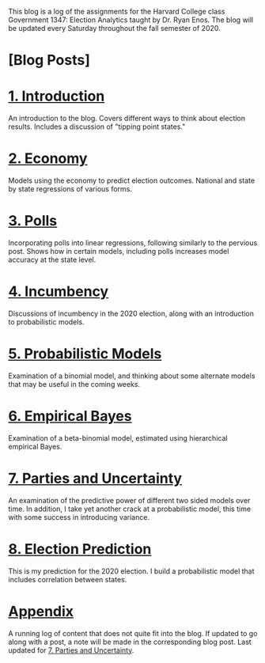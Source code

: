 This blog is a log of the assignments for the Harvard College class Government 1347: Election Analytics taught by Dr. Ryan Enos. The blog will be updated every Saturday throughout the fall semester of 2020. 


# [Blog Posts]

# [1. Introduction](Posts/Introduction.html)
An introduction to the blog. Covers different ways to think about election results. Includes a discussion of "tipping point states."

# [2. Economy](Posts/Economy_post.html)
Models using the economy to predict election outcomes. National and state by state regressions of various forms.

# [3. Polls](Posts/polls.html)
Incorporating polls into linear regressions, following similarly to the pervious post. Shows how in certain models, including polls increases model accuracy at the state level.

# [4. Incumbency](Posts/incumbency.html)
Discussions of incumbency in the 2020 election, along with an introduction to probabilistic models.

# [5. Probabilistic Models](Posts/prob1.html)
Examination of a binomial model, and thinking about some alternate models that may be useful in the coming weeks. 

# [6. Empirical Bayes](Posts/prob2.html)
Examination of a beta-binomial model, estimated using hierarchical empirical Bayes. 

# [7. Parties and Uncertainty](Posts/polarization.html)
An examination of the predictive power of different two sided models over time. In addition, I take yet another crack at a probabilistic model, this time with some success in introducing variance. 

# [8. Election Prediction](Posts/prediction.html)
This is my prediction for the 2020 election. I build a probabilistic model that includes correlation between states. 

# [Appendix](Posts/appendix.html)
A running log of content that does not quite fit into the blog. If updated to go along with a post, a note will be made in the corresponding blog post. Last updated for [7. Parties and Uncertainty](Posts/polarization.html). 

 